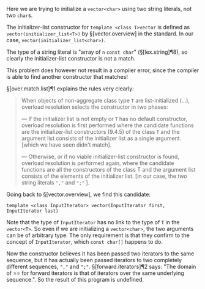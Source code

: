 Here we are trying to initialize a `vector<char>` using two string literals, not two `char`s. 

The initializer-list constructor for `template <class T>vector` is defined as `vector(initializer_list<T>)` by §[vector.overview] in the standard. In our case, `vector(initializer_list<char>)`.

The type of a string literal is "array of `n` `const char`" (§[lex.string]¶8), so clearly the initializer-list constructor is not a match.

This problem does however not result in a compiler error, since the compiler is able to find another constructor that matches!

§[over.match.list]¶1 explains the rules very clearly:
> When objects of non-aggregate class type `T` are list-initialized (...), overload resolution selects the constructor in two phases:
>
> — If the initializer list is not empty or `T` has no default constructor, overload resolution is first performed where the candidate functions are the initializer-list constructors (9.4.5) of the class `T` and the argument list consists of the initializer list as a single argument. [which we have seen didn't match].
>
> —  Otherwise, or if no viable initializer-list constructor is found, overload resolution is performed again, where the candidate functions are all the constructors of the class T and the argument list consists of the elements of the initializer list. [in our case, the two string literals `","` and `";"` ].

Going back to §[vector.overview], we find this candidate:

```
template <class InputIterator> vector(InputIterator first, InputIterator last)
```

Note that the type of `InputIterator` has no link to the type of `T` in the `vector<T>`. So even if we are initializing a `vector<char>`, the two arguments can be of arbitrary type. The only requirement is that they confirm to the concept of `InputIterator`, which `const char[]` happens to do.

Now the constructor believes it has been passed two iterators to the same sequence, but it has actually been passed iterators to two completely different sequences, `","` and `";"`. §[forward.iterators]¶2 says: "The domain of == for forward iterators is that of iterators over the same underlying sequence.". So the result of this program is undefined.